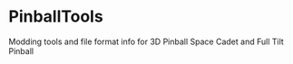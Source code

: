 # PinballTools
 Modding tools and file format info for 3D Pinball Space Cadet and Full Tilt Pinball
